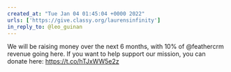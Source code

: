 ```yaml
---
created_at: "Tue Jan 04 01:45:04 +0000 2022"
urls: ['https://give.classy.org/laurensinfinity']
in_reply_to: @leo_guinan
---
```


We will be raising money over the next 6 months, with 10% of @feathercrm revenue going here. If you want to help support our mission, you can donate here: https://t.co/hTJxWW5e2z